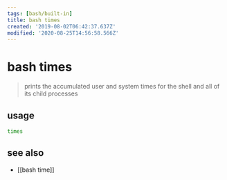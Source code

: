 ```yaml
---
tags: [bash/built-in]
title: bash times
created: '2019-08-02T06:42:37.637Z'
modified: '2020-08-25T14:56:58.566Z'
---
```


# bash times

> prints the accumulated user and system times for the shell and all of its child processes

## usage
```sh
times
```

## see also
- [[bash time]]
